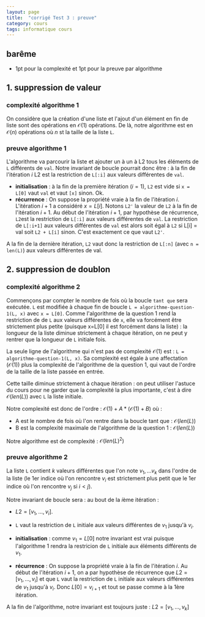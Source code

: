 ```yaml
---
layout: page
title:  "corrigé Test 3 : preuve"
category: cours
tags: informatique cours 
---
```


## barême

* 1pt pour la complexité et 1pt pour la preuve par algorithme

## 1. suppression de valeur

### complexité algorithme 1

On considère que la création d'une liste et l'ajout d'un élément en fin de liste sont des opérations en $\mathcal{O}(1)$ opérations. De là, notre algorithme est en $\mathcal{O}(n)$ opérations où $n$ st la taille de la liste `L`.

### preuve algorithme 1

L'algorithme va parcourir la liste et ajouter un à un à L2 tous les éléments de `L` différents de `val`. Notre invariant de boucle pourrait donc être : à la fin de l'itération $i$ L2 est la restriction de `L[:i]` aux valeurs différentes de `val`.

* **initialisation** : à la fin de la première itération ($i=1$), `L2` est vide si `x = L[0]` vaut `val` et vaut `[x]` sinon. Ok.
* **récurrence** : On suppose la propriété vraie à la fin de l'itération $i$. L'itération $i+1$ a considéré $x = L[i]$. Notons `L2'` la valeur de `L2` à la fin de l'itération $i+1$. Au début de l'itération $i+1$, par hypothèse de récurrence, `L2`est la restriction de `L[:i]` aux valeurs différentes de `val`. La restriction de  `L[:i+1]` aux valeurs différentes de `val` est alors soit égal à `L2` si L[i] = val soit `L2 + L[i]` sinon. C'est exactement ce que vaut `L2'`.

A la fin de la dernière itération, `L2` vaut donc la restriction de `L[:n]` (avec `n = len(L)`) aux valeurs différentes de val.

## 2. suppression de doublon

### complexité algorithme 2

Commençons par compter le nombre de fois où la boucle `tant que` sera exécutée. `L` est modifiée à chaque fin de boucle `L = algorithme-question-1(L, x)` avec `x = L[0]`.  Comme l'algorithme de la question 1 rend la restriction de de `L` aux valeurs différentes de `x`, elle va forcément être strictement plus petite (puisque x=L[0] il est forcément dans la liste)  : la longueur de la liste diminue strictement à chaque itération, on ne peut y rentrer que la longueur de `L` initiale fois.

La seule ligne de l'algorithme qui n'est pas de complexité $\mathcal{O}(1)$ est : `L = algorithme-question-1(L, x)`. Sa complexité est égale à une affectation ($\mathcal{O}(1)$) plus la complexité de l'algorithme de la question 1, qui vaut de l'ordre de la taille de la liste passée en entrée.

Cette taille diminue strictement à chaque itération : on peut utiliser l'astuce du cours pour ne garder que la complexité la plus importante, c'est à dire $\mathcal{O}(len(L))$ avec `L` la liste initiale.

Notre complexité est donc de l'ordre : $\mathcal{O}(1) + A * (\mathcal{O}(1) + B)$ où :

* A est le nombre de fois où l'on rentre dans la boucle tant que : $\mathcal{O}(len(L))$
* B est la complexité maximale de l'algorithme de la question 1 : $\mathcal{O}(len(L))$

Notre algorithme est de complexité : $\mathcal{O}(len(L)^2)$

### preuve algorithme 2

La liste `L` contient $k$ valeurs différentes que l'on note $v_1, \dots v_k$ dans l'ordre de la liste (le 1er indice où l'on rencontre $v_i$ est strictement plus petit que le 1er indice où l'on rencontre $v_j$ si $i < j$).

Notre invariant de boucle sera : au bout de la $i$ème itération :

* $L2 = [v_1, \dots, v_i]$.
* `L` vaut la restriction de `L` initiale aux valeurs différentes de $v_1$ jusqu'à $v_i$.

* **initialisation** : comme $v_1= L[0]$ notre invariant est vrai puisque l'algorithme 1 rendra la restricion de `L` initiale aux éléments différents de $v_1$.
* **récurrence** : On suppose la propriété vraie à la fin de l'itération $i$. Au début de l'itération $i+1$, on a par hypothèse de récurrence que $L2 = [v_1, \dots, v_i]$ et que `L` vaut la restriction de `L` initiale aux valeurs différentes de $v_1$ jusqu'à $v_i$. Donc $L[0] = v_{i+1}$ et tout se passe comme à la 1ère itération.

A la fin de l'algorithme, notre invariant est toujours juste : $L2 = [v_1, \dots, v_k]$